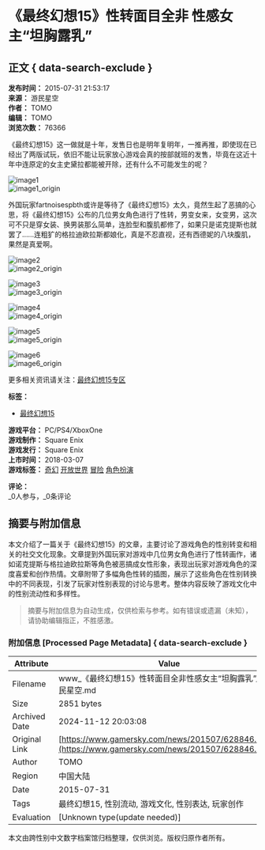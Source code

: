 # 《最终幻想15》性转面目全非 性感女主“坦胸露乳”

## 正文 { data-search-exclude }


**发布时间：** 2015-07-31 21:53:17  
**来源：** 游民星空  
**作者：** TOMO  
**编辑：** TOMO  
**浏览次数：** 76366  

《最终幻想15》这一做就是十年，发售日也是明年复明年，一推再推，即使现在已经出了两版试玩，依旧不能让玩家放心游戏会真的按部就班的发售，毕竟在这近十年中连原定的女主史黛拉都能被开除，还有什么不可能发生的呢？

![image1](http://img1.gamersky.com/image2015/07/20150731ll_16/gamersky_01small_02_2015731204536E.jpg)  
![image1_origin](http://img1.gamersky.com/image2015/07/20150731ll_16/gamersky_01origin_01_201573120451C2.jpg)

外国玩家fartnoisespbth或许是等待了《最终幻想15》太久，竟然生起了恶搞的心思，将《最终幻想15》公布的几位男女角色进行了性转，男变女来，女变男，这次可不只是穿女装、换男装那么简单，连脸型和腹肌都修了，如果只是诺克提斯也就罢了……连粗犷的格拉迪欧拉斯都娘化，真是不忍直视，还有西德妮的八块腹肌，果然是真爱啊。

![image2](http://img1.gamersky.com/image2015/07/20150731ll_16/gamersky_02small_04_20157312045A65.jpg)  
![image2_origin](http://img1.gamersky.com/image2015/07/20150731ll_16/gamersky_02origin_03_201573120456C6.jpg)

![image3](http://img1.gamersky.com/image2015/07/20150731ll_16/gamersky_03small_06_20157312045375.jpg)  
![image3_origin](http://img1.gamersky.com/image2015/07/20150731ll_16/gamersky_03origin_05_20157312045E2C.jpg)

![image4](http://img1.gamersky.com/image2015/07/20150731ll_16/gamersky_04small_08_20157312045994.jpg)  
![image4_origin](http://img1.gamersky.com/image2015/07/20150731ll_16/gamersky_04origin_07_2015731204557F.jpg)

![image5](http://img1.gamersky.com/image2015/07/20150731ll_16/gamersky_05small_10_20157312045E7A.jpg)  
![image5_origin](http://img1.gamersky.com/image2015/07/20150731ll_16/gamersky_05origin_09_20157312045B36.jpg)

![image6](http://img1.gamersky.com/image2015/07/20150731ll_16/gamersky_06small_12_20157312045602.jpg)  
![image6_origin](http://img1.gamersky.com/image2015/07/20150731ll_16/gamersky_06origin_11_201573120452BE.jpg)

更多相关资讯请关注：[最终幻想15专区](https://www.gamersky.com/z/ff15/)

**标签：**  
- [最终幻想15](https://www.gamersky.com/news/898/)

**游戏平台：** PC/PS4/XboxOne  
**游戏制作：** Square Enix  
**游戏发行：** Square Enix  
**上市时间：** 2018-03-07  
**游戏标签：** [奇幻](https://ku.gamersky.com/sp/0-0-0-13-0-0.html) [开放世界](https://ku.gamersky.com/sp/0-0-0-211-0-0.html) [冒险](https://ku.gamersky.com/sp/0-0-0-64-0-0.html) [角色扮演](https://ku.gamersky.com/sp/0-0-0-84-0-0.html)  

**评论：**  
_0人参与，_0条评论


## 摘要与附加信息

<!-- tcd_abstract -->
本文介绍了一篇关于《最终幻想15》的文章，主要讨论了游戏角色的性别转变和相关的社交文化现象。文章提到外国玩家对游戏中几位男女角色进行了性转画作，诸如诺克提斯与格拉迪欧拉斯等角色被恶搞成女性形象，表现出玩家对游戏角色的深度喜爱和创作热情。文章附带了多幅角色性转的插图，展示了这些角色在性别转换中的不同表现，引发了玩家对性别表现的讨论与思考。整体内容反映了游戏文化中的性别流动性和多样性。
<!-- tcd_abstract_end -->

> 摘要与附加信息为自动生成，仅供检索与参考。如有错误或遗漏（未知），请协助编辑指正，不胜感激。

### 附加信息 [Processed Page Metadata] { data-search-exclude }

| Attribute       | Value                                  |
|-----------------|----------------------------------------|
| Filename        | www_《最终幻想15》性转面目全非性感女主“坦胸露乳”_-_游民星空.md                             |
| Size            | 2851 bytes                           |
| Archived Date   | 2024-11-12 20:03:08                             |
| Original Link   | [https://www.gamersky.com/news/201507/628846.shtml](https://www.gamersky.com/news/201507/628846.shtml)                       |
| Author          | TOMO                               |
| Region          | 中国大陆                               |
| Date            | 2015-07-31                                 |
| Tags            | 最终幻想15, 性别流动, 游戏文化, 性别表达, 玩家创作                                 |
| Evaluation            | [Unknown type(update needed)]                                 |
<!-- tcd_table_end -->

本文由跨性别中文数字档案馆归档整理，仅供浏览。版权归原作者所有。

